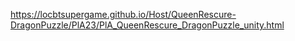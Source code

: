 https://locbtsupergame.github.io/Host/QueenRescure-DragonPuzzle/PlA23/PlA_QueenRescure_DragonPuzzle_unity.html
